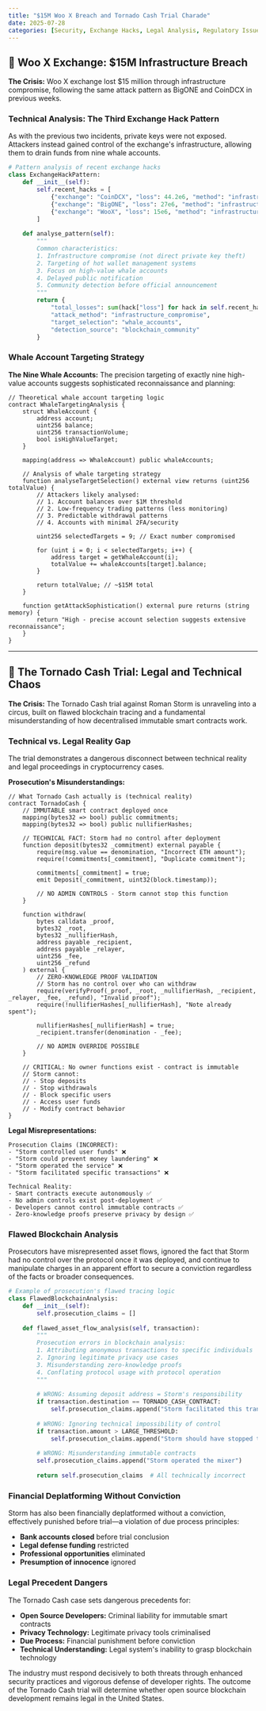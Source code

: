 ```yaml
---
title: "$15M Woo X Breach and Tornado Cash Trial Charade"
date: 2025-07-28
categories: [Security, Exchange Hacks, Legal Analysis, Regulatory Issues, Infrastructure Attacks]
---
```



## 🔴 Woo X Exchange: $15M Infrastructure Breach

**The Crisis:** Woo X exchange lost $15 million through infrastructure compromise, following the same attack pattern as BigONE and CoinDCX in previous weeks.

### Technical Analysis: The Third Exchange Hack Pattern

As with the previous two incidents, private keys were not exposed. Attackers instead gained control of the exchange's infrastructure, allowing them to drain funds from nine whale accounts.

```python
# Pattern analysis of recent exchange hacks
class ExchangeHackPattern:
    def __init__(self):
        self.recent_hacks = [
            {"exchange": "CoinDCX", "loss": 44.2e6, "method": "infrastructure"},
            {"exchange": "BigONE", "loss": 27e6, "method": "infrastructure"}, 
            {"exchange": "WooX", "loss": 15e6, "method": "infrastructure"}
        ]
        
    def analyse_pattern(self):
        """
        Common characteristics:
        1. Infrastructure compromise (not direct private key theft)
        2. Targeting of hot wallet management systems
        3. Focus on high-value whale accounts
        4. Delayed public notification
        5. Community detection before official announcement
        """
        return {
            "total_losses": sum(hack["loss"] for hack in self.recent_hacks),
            "attack_method": "infrastructure_compromise",
            "target_selection": "whale_accounts",
            "detection_source": "blockchain_community"
        }
```

### Whale Account Targeting Strategy

**The Nine Whale Accounts:**
The precision targeting of exactly nine high-value accounts suggests sophisticated reconnaissance and planning:

```solidity
// Theoretical whale account targeting logic
contract WhaleTargetingAnalysis {
    struct WhaleAccount {
        address account;
        uint256 balance;
        uint256 transactionVolume;
        bool isHighValueTarget;
    }
    
    mapping(address => WhaleAccount) public whaleAccounts;
    
    // Analysis of whale targeting strategy
    function analyseTargetSelection() external view returns (uint256 totalValue) {
        // Attackers likely analysed:
        // 1. Account balances over $1M threshold
        // 2. Low-frequency trading patterns (less monitoring)
        // 3. Predictable withdrawal patterns
        // 4. Accounts with minimal 2FA/security
        
        uint256 selectedTargets = 9; // Exact number compromised
        
        for (uint i = 0; i < selectedTargets; i++) {
            address target = getWhaleAccount(i);
            totalValue += whaleAccounts[target].balance;
        }
        
        return totalValue; // ~$15M total
    }
    
    function getAttackSophistication() external pure returns (string memory) {
        return "High - precise account selection suggests extensive reconnaissance";
    }
}
```

---

## 🔴 The Tornado Cash Trial: Legal and Technical Chaos

**The Crisis:** The Tornado Cash trial against Roman Storm is unraveling into a circus, built on flawed blockchain tracing and a fundamental misunderstanding of how decentralised immutable smart contracts work.

### Technical vs. Legal Reality Gap

The trial demonstrates a dangerous disconnect between technical reality and legal proceedings in cryptocurrency cases.

**Prosecution's Misunderstandings:**
```solidity
// What Tornado Cash actually is (technical reality)
contract TornadoCash {
    // IMMUTABLE smart contract deployed once
    mapping(bytes32 => bool) public commitments;
    mapping(bytes32 => bool) public nullifierHashes;
    
    // TECHNICAL FACT: Storm had no control after deployment
    function deposit(bytes32 _commitment) external payable {
        require(msg.value == denomination, "Incorrect ETH amount");
        require(!commitments[_commitment], "Duplicate commitment");
        
        commitments[_commitment] = true;
        emit Deposit(_commitment, uint32(block.timestamp));
        
        // NO ADMIN CONTROLS - Storm cannot stop this function
    }
    
    function withdraw(
        bytes calldata _proof,
        bytes32 _root,
        bytes32 _nullifierHash,
        address payable _recipient,
        address payable _relayer,
        uint256 _fee,
        uint256 _refund
    ) external {
        // ZERO-KNOWLEDGE PROOF VALIDATION
        // Storm has no control over who can withdraw
        require(verifyProof(_proof, _root, _nullifierHash, _recipient, _relayer, _fee, _refund), "Invalid proof");
        require(!nullifierHashes[_nullifierHash], "Note already spent");
        
        nullifierHashes[_nullifierHash] = true;
        _recipient.transfer(denomination - _fee);
        
        // NO ADMIN OVERRIDE POSSIBLE
    }
    
    // CRITICAL: No owner functions exist - contract is immutable
    // Storm cannot:
    // - Stop deposits
    // - Stop withdrawals  
    // - Block specific users
    // - Access user funds
    // - Modify contract behavior
}
```

**Legal Misrepresentations:**
```legal
Prosecution Claims (INCORRECT):
- "Storm controlled user funds" ❌
- "Storm could prevent money laundering" ❌  
- "Storm operated the service" ❌
- "Storm facilitated specific transactions" ❌

Technical Reality:
- Smart contracts execute autonomously ✅
- No admin controls exist post-deployment ✅
- Developers cannot control immutable contracts ✅
- Zero-knowledge proofs preserve privacy by design ✅
```

### Flawed Blockchain Analysis

Prosecutors have misrepresented asset flows, ignored the fact that Storm had no control over the protocol once it was deployed, and continue to manipulate charges in an apparent effort to secure a conviction regardless of the facts or broader consequences.

```python
# Example of prosecution's flawed tracing logic
class FlawedBlockchainAnalysis:
    def __init__(self):
        self.prosecution_claims = []
        
    def flawed_asset_flow_analysis(self, transaction):
        """
        Prosecution errors in blockchain analysis:
        1. Attributing anonymous transactions to specific individuals
        2. Ignoring legitimate privacy use cases
        3. Misunderstanding zero-knowledge proofs
        4. Conflating protocol usage with protocol operation
        """
        
        # WRONG: Assuming deposit address = Storm's responsibility
        if transaction.destination == TORNADO_CASH_CONTRACT:
            self.prosecution_claims.append("Storm facilitated this transaction")
        
        # WRONG: Ignoring technical impossibility of control
        if transaction.amount > LARGE_THRESHOLD:
            self.prosecution_claims.append("Storm should have stopped this")
            
        # WRONG: Misunderstanding immutable contracts
        self.prosecution_claims.append("Storm operated the mixer")
        
        return self.prosecution_claims  # All technically incorrect
```

### Financial Deplatforming Without Conviction

Storm has also been financially deplatformed without a conviction, effectively punished before trial—a violation of due process principles:

- **Bank accounts closed** before trial conclusion
- **Legal defense funding** restricted
- **Professional opportunities** eliminated
- **Presumption of innocence** ignored

### Legal Precedent Dangers

The Tornado Cash case sets dangerous precedents for:
- **Open Source Developers:** Criminal liability for immutable smart contracts
- **Privacy Technology:** Legitimate privacy tools criminalised
- **Due Process:** Financial punishment before conviction
- **Technical Understanding:** Legal system's inability to grasp blockchain technology

The industry must respond decisively to both threats through enhanced security practices and vigorous defense of developer rights. The outcome of the Tornado Cash trial will determine whether open source blockchain development remains legal in the United States.
